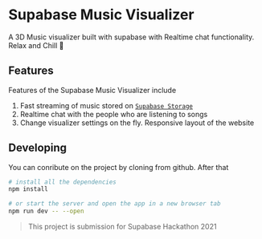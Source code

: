 # Supabase Music Visualizer

A 3D Music visualizer built with supabase with Realtime chat functionality. Relax and Chill 🎵

## Features

Features of the Supabase Music Visualizer include
1. Fast streaming of music stored on [`Supabase Storage`](https://supabase.io/docs/guides/storage)
2. Realtime chat with the people who are listening to songs
3. Change visualizer settings on the fly. Responsive layout of the website

## Developing

You can conribute on the project by cloning from github. After that

```bash
# install all the dependencies
npm install

# or start the server and open the app in a new browser tab
npm run dev -- --open
```

> This project is submission for Supabase Hackathon 2021